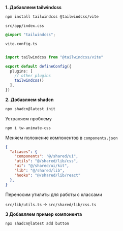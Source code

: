 **1. Добавляем tailwindcss**

```bash
npm install tailwindcss @tailwindcss/vite
```

`src/app/index.css`
```css
@import "tailwindcss";
```

`vite.config.ts`
```ts

import tailwindcss from "@tailwindcss/vite"

export default defineConfig({
  plugins: [
    // other plugins
    tailwindcss()
  ],
})
```

**2. Добавляем shadcn**

```bash
npx shadcn@latest init
```

Устраняем проблему
```bash
npm i tw-animate-css
```

Меняем положение компонентов в `components.json`
```json
{
  "aliases": {
    "components": "@/shared/ui",
    "utils": "@/shared/lib/css",
    "ui": "@/shared/ui/kit",
    "lib": "@/shared/lib",
    "hooks": "@/shared/lib/react"
  },
}
```


Переносим утилиты для работы с классами

`src/lib/utils.ts` -> `src/shared/lib/css.ts`

**3 Добавляем пример компонента**

```bash
npx shadcn@latest add button
```

